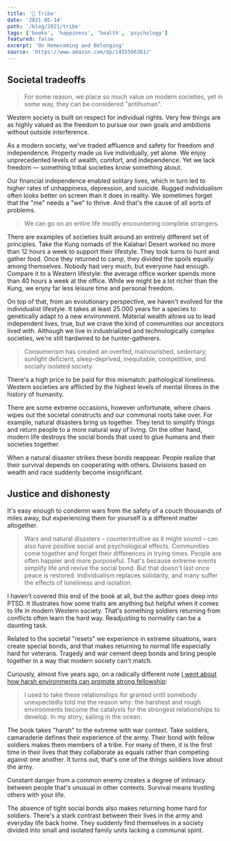 ```yaml
---
title: '📖 Tribe'
date: '2021-05-14'
path: '/blog/2021/tribe'
tags: ['books', 'happiness', 'health', 'psychology']
featured: false
excerpt: 'On Homecoming and Belonging'
source: 'https://www.amazon.com/dp/1455566381/'
---
```


## Societal tradeoffs

> For some reason, we place so much value on modern societies, yet in some way, they can be considered "antihuman".

Western society is built on respect for individual rights. Very few things are as highly valued as the freedom to pursue our own goals and ambitions without outside interference.

As a modern society, we've traded affluence and safety for freedom and independence. Property made us live individually, yet alone. We enjoy unprecedented levels of wealth, comfort, and independence. Yet we lack freedom — something tribal societies know something about.

Our financial independence enabled solitary lives, which in turn led to higher rates of unhappiness, depression, and suicide. Rugged individualism often looks better on screen than it does in reality. We sometimes forget that the "me" needs a "we" to thrive. And that's the cause of all sorts of problems.

> We can go on an entire life mostly encountering complete strangers.

There are examples of societies built around an entirely different set of principles. Take the Kung nomads of the Kalahari Desert worked no more than 12 hours a week to support their lifestyle. They took turns to hunt and gather food. Once they returned to camp, they divided the spoils equally among themselves. Nobody had very much, but everyone had enough. Compare it to a Western lifestyle: the average office worker spends more than 40 hours a week at the office. While we might be a lot richer than the Kung, we enjoy far less leisure time and personal freedom.

On top of that, from an evolutionary perspective, we haven't evolved for the individualist lifestyle. It takes at least 25.000 years for a species to genetically adapt to a new environment. Material wealth allows us to lead independent lives, true, but we crave the kind of communities our ancestors lived with. Although we live in industrialized and technologically complex societies, we're still hardwired to be hunter-gatherers.

> Consumerism has created an overfed, malnourished, sedentary, sunlight deficient, sleep-deprived, inequitable, competitive, and socially isolated society.

There's a high price to be paid for this mismatch: pathological loneliness. Western societies are afflicted by the highest levels of mental illness in the history of humanity.

There are some extreme occasions, however unfortunate, where chaos wipes out the societal constructs and our communal roots take over. For example, natural disasters bring us together. They tend to simplify things and return people to a more natural way of living. On the other hand, modern life destroys the social bonds that used to glue humans and their societies together.

When a natural disaster strikes these bonds reappear. People realize that their survival depends on cooperating with others. Divisions based on wealth and race suddenly become insignificant.

## Justice and dishonesty

It's easy enough to condemn wars from the safety of a couch thousands of miles away, but experiencing them for yourself is a different matter altogether.

> Wars and natural disasters – counterintuitive as it might sound – can also have positive social and psychological effects. Communities come together and forget their differences in trying times. People are often happier and more purposeful. That's because extreme events simplify life and revive the social bond. But that doesn't last once peace is restored. Individualism replaces solidarity, and many suffer the effects of loneliness and isolation.

I haven't covered this end of the book at all, but the author goes deep into PTSD. It illustrates how some traits are anything but helpful when it comes to life in modern Western society. That's something soldiers returning from conflicts often learn the hard way. Readjusting to normality can be a daunting task.

Related to the societal "resets" we experience in extreme situations, wars create special bonds, and that makes returning to normal life especially hard for veterans. Tragedy and war cement deep bonds and bring people together in a way that modern society can't match.

Curiously, almost five years ago, on a radically different note [I went about how harsh environments can promote strong fellowship](/blog/2017/alignment):

> I used to take these relationships for granted until somebody unexpectedly told me the reason why: the harshest and rough environments become the catalysts for the strongest relationships to develop. In my story, sailing in the ocean.

The book takes "harsh" to the extreme with war context. Take soldiers, camaraderie defines their experience of the army. Their bond with fellow soldiers makes them members of a tribe. For many of them, it is the first time in their lives that they collaborate as equals rather than competing against one another. It turns out, that's one of the things soldiers love about the army.

Constant danger from a common enemy creates a degree of intimacy between people that's unusual in other contexts. Survival means trusting others with your life.

The absence of tight social bonds also makes returning home hard for soldiers. There's a stark contrast between their lives in the army and everyday life back home. They suddenly find themselves in a society divided into small and isolated family units lacking a communal spirit.
